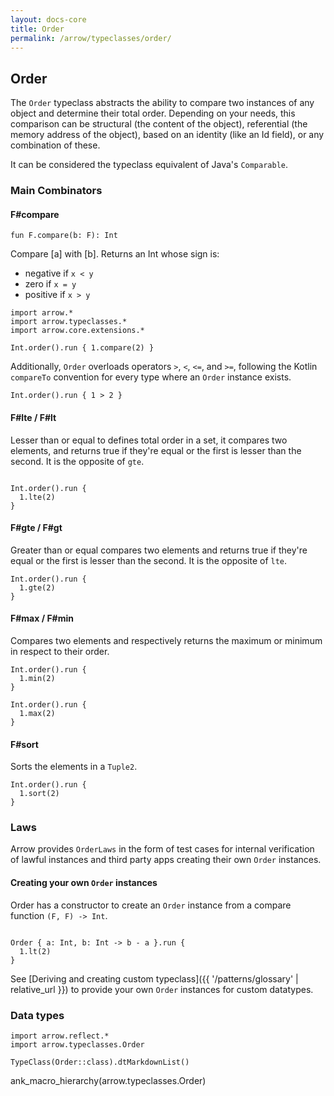 ```yaml
---
layout: docs-core
title: Order
permalink: /arrow/typeclasses/order/
---
```


## Order




The `Order` typeclass abstracts the ability to compare two instances of any object and determine their total order.
Depending on your needs, this comparison can be structural (the content of the object), referential (the memory address of the object), based on an identity (like an Id field), or any combination of these.

It can be considered the typeclass equivalent of Java's `Comparable`.

### Main Combinators

#### F#compare

`fun F.compare(b: F): Int`

Compare [a] with [b]. Returns an Int whose sign is:
  * negative if `x < y`
  * zero     if `x = y`
  * positive if `x > y`

```kotlin:ank
import arrow.*
import arrow.typeclasses.*
import arrow.core.extensions.*

Int.order().run { 1.compare(2) }
```

Additionally, `Order` overloads operators `>`, `<`, `<=`, and `>=`, following the Kotlin `compareTo` convention for every type where an `Order` instance exists.

```kotlin:ank
Int.order().run { 1 > 2 }
```  

#### F#lte / F#lt

Lesser than or equal to defines total order in a set, it compares two elements, and returns true if they're equal or the first is lesser than the second.
It is the opposite of `gte`.

```kotlin:ank

Int.order().run {
  1.lte(2)
}
```

#### F#gte / F#gt

Greater than or equal compares two elements and returns true if they're equal or the first is lesser than the second.
It is the opposite of `lte`.

```kotlin:ank
Int.order().run {
  1.gte(2)
}
```

#### F#max / F#min

Compares two elements and respectively returns the maximum or minimum in respect to their order.

```kotlin:ank
Int.order().run {
  1.min(2)
}
```
```kotlin:ank
Int.order().run {
  1.max(2)
}
```

#### F#sort

Sorts the elements in a `Tuple2`.

```kotlin:ank
Int.order().run {
  1.sort(2)
}
```

### Laws

Arrow provides `OrderLaws` in the form of test cases for internal verification of lawful instances and third party apps creating their own `Order` instances.

#### Creating your own `Order` instances

Order has a constructor to create an `Order` instance from a compare function `(F, F) -> Int`.

```kotlin:ank

Order { a: Int, b: Int -> b - a }.run {
  1.lt(2)
}
```

See [Deriving and creating custom typeclass]({{ '/patterns/glossary' | relative_url }}) to provide your own `Order` instances for custom datatypes.

### Data types

```kotlin:ank:replace
import arrow.reflect.*
import arrow.typeclasses.Order

TypeClass(Order::class).dtMarkdownList()
```

ank_macro_hierarchy(arrow.typeclasses.Order)
